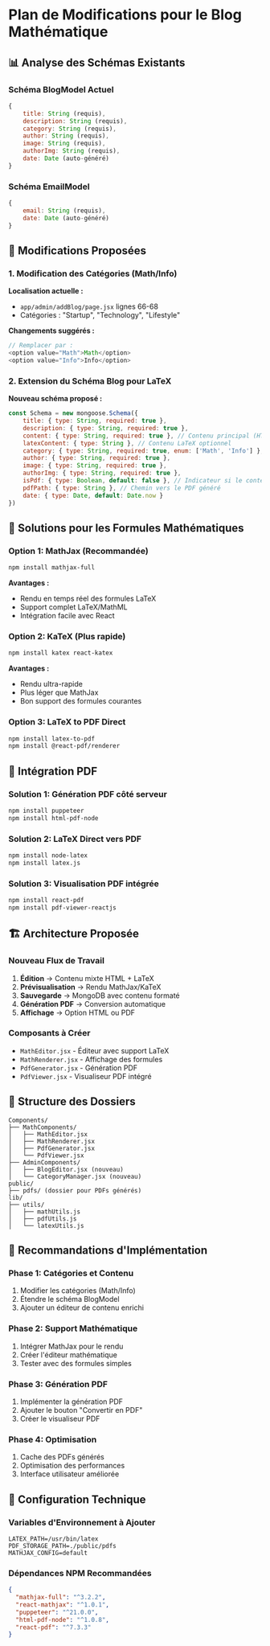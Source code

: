 # Plan de Modifications pour le Blog Mathématique

## 📊 Analyse des Schémas Existants

### Schéma BlogModel Actuel
```javascript
{
    title: String (requis),
    description: String (requis),
    category: String (requis),
    author: String (requis),
    image: String (requis),
    authorImg: String (requis),
    date: Date (auto-généré)
}
```

### Schéma EmailModel
```javascript
{
    email: String (requis),
    date: Date (auto-généré)
}
```

## 🔄 Modifications Proposées

### 1. Modification des Catégories (Math/Info)

**Localisation actuelle :**
- `app/admin/addBlog/page.jsx` lignes 66-68
- Catégories : "Startup", "Technology", "Lifestyle"

**Changements suggérés :**
```javascript
// Remplacer par :
<option value="Math">Math</option>
<option value="Info">Info</option>
```

### 2. Extension du Schéma Blog pour LaTeX

**Nouveau schéma proposé :**
```javascript
const Schema = new mongoose.Schema({
    title: { type: String, required: true },
    description: { type: String, required: true },
    content: { type: String, required: true }, // Contenu principal (HTML/LaTeX)
    latexContent: { type: String }, // Contenu LaTeX optionnel
    category: { type: String, required: true, enum: ['Math', 'Info'] },
    author: { type: String, required: true },
    image: { type: String, required: true },
    authorImg: { type: String, required: true },
    isPdf: { type: Boolean, default: false }, // Indicateur si le contenu est en PDF
    pdfPath: { type: String }, // Chemin vers le PDF généré
    date: { type: Date, default: Date.now }
})
```

## 🧮 Solutions pour les Formules Mathématiques

### Option 1: MathJax (Recommandée)
```bash
npm install mathjax-full
```

**Avantages :**
- Rendu en temps réel des formules LaTeX
- Support complet LaTeX/MathML
- Intégration facile avec React

### Option 2: KaTeX (Plus rapide)
```bash
npm install katex react-katex
```

**Avantages :**
- Rendu ultra-rapide
- Plus léger que MathJax
- Bon support des formules courantes

### Option 3: LaTeX to PDF Direct
```bash
npm install latex-to-pdf
npm install @react-pdf/renderer
```

## 📄 Intégration PDF

### Solution 1: Génération PDF côté serveur
```bash
npm install puppeteer
npm install html-pdf-node
```

### Solution 2: LaTeX Direct vers PDF
```bash
npm install node-latex
npm install latex.js
```

### Solution 3: Visualisation PDF intégrée
```bash
npm install react-pdf
npm install pdf-viewer-reactjs
```

## 🏗️ Architecture Proposée

### Nouveau Flux de Travail
1. **Édition** → Contenu mixte HTML + LaTeX
2. **Prévisualisation** → Rendu MathJax/KaTeX
3. **Sauvegarde** → MongoDB avec contenu formaté
4. **Génération PDF** → Conversion automatique
5. **Affichage** → Option HTML ou PDF

### Composants à Créer
- `MathEditor.jsx` - Éditeur avec support LaTeX
- `MathRenderer.jsx` - Affichage des formules
- `PdfGenerator.jsx` - Génération PDF
- `PdfViewer.jsx` - Visualiseur PDF intégré

## 📁 Structure des Dossiers

```
Components/
├── MathComponents/
│   ├── MathEditor.jsx
│   ├── MathRenderer.jsx
│   ├── PdfGenerator.jsx
│   └── PdfViewer.jsx
├── AdminComponents/
│   ├── BlogEditor.jsx (nouveau)
│   └── CategoryManager.jsx (nouveau)
public/
├── pdfs/ (dossier pour PDFs générés)
lib/
├── utils/
│   ├── mathUtils.js
│   ├── pdfUtils.js
│   └── latexUtils.js
```

## 🎯 Recommandations d'Implémentation

### Phase 1: Catégories et Contenu
1. Modifier les catégories (Math/Info)
2. Étendre le schéma BlogModel
3. Ajouter un éditeur de contenu enrichi

### Phase 2: Support Mathématique
1. Intégrer MathJax pour le rendu
2. Créer l'éditeur mathématique
3. Tester avec des formules simples

### Phase 3: Génération PDF
1. Implémenter la génération PDF
2. Ajouter le bouton "Convertir en PDF"
3. Créer le visualiseur PDF

### Phase 4: Optimisation
1. Cache des PDFs générés
2. Optimisation des performances
3. Interface utilisateur améliorée

## 🔧 Configuration Technique

### Variables d'Environnement à Ajouter
```env
LATEX_PATH=/usr/bin/latex
PDF_STORAGE_PATH=./public/pdfs
MATHJAX_CONFIG=default
```

### Dépendances NPM Recommandées
```json
{
  "mathjax-full": "^3.2.2",
  "react-mathjax": "^1.0.1",
  "puppeteer": "^21.0.0",
  "html-pdf-node": "^1.0.8",
  "react-pdf": "^7.3.3"
}
```